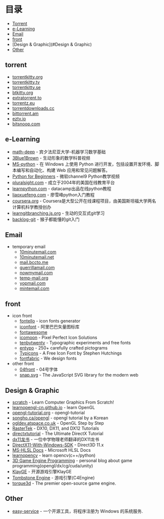 目录
=================

* [Torrent](#Torrent)
* [e-Learning](#e-Learning)   
* [Email](#Email)  
* [front](#front)  
* [Design & Graphic](#Design & Graphic)  
* [Other](#Other)  

## torrent
* [torrentkitty.org](http://www.torrentkitty.org/)
* [torrentkitty.tv](http://www.torrentkitty.tv/)
* [torrentkitty.se](http://www.torrentkitty.se/)
* [btkitty.org](http://btkitty.org/)
* [extratorrent.to](https://extratorrent.to/)  
* [torrentz.eu](https://torrentz.eu/)  
* [torrentdownloads.cc](http://www.torrentdownloads.cc/) 
* [bittorrent.am](http://www.bittorrent.am/) 
* [eztv.io](https://eztv.io/) 
* [bitsnoop.com](https://bitsnoop.com/) 

## e-Learning
* [math-deep](http://www.cis.upenn.edu/~jean/math-basics.pdf) - 宾夕法尼亚大学-机器学习数学基础
* [3Blue1Brown](https://www.3blue1brown.com/) - 生动形象的数学科普视频
* [MS-python](https://docs.microsoft.com/zh-cn/windows/python/) - 在 Windows 上使用 Python 进行开发，包括设置开发环境、脚本编写和自动化、构建 Web 应用和常见问题解答。
* [Python for Beginners](https://channel9.msdn.com/Series/Intro-to-Python-Development?WT.mc_id=python-c9-niner) - 微软channel9 Python教学视频
* [pluralsight.com]( https://www.pluralsight.com) - 成立于2004年的美国在线教育平台
* [learnpython.com]( https://www.learnpython.org/) - datacamp出品在线python教程
* [liaoxuefeng.com]( https://www.liaoxuefeng.com/wiki/1016959663602400) - 廖雪峰python入门教程
* [coursera.org]( https://www.coursera.org/) - Coursera是大型公开在线课程项目，由美国斯坦福大学两名计算机科学教授创办
* [learngitbranching.js.org](https://learngitbranching.js.org/) - 生动的交互式git学习
* [backlog-git](https://backlog.com/git-tutorial/cn/) - 猴子都能懂的git入门
  
## Email
* temporary email
  * [10minutemail.com](https://10minutemail.com/)
  * [10minutemail.net](https://10minutemail.net/)
  * [mail.bccto.me](http://mail.bccto.me/)
  * [guerrillamail.com](https://www.guerrillamail.com/)
  * [nowmymail.com]( https://www.nowmymail.com/)  
  * [temp-mail.org]( https://temp-mail.org/)    
  * [yopmail.com]( http://www.yopmail.com/zh/)     
  * [mintemail.com]( https://www.mintemail.com/)  
## front
* icon front
  * [fontello]( http://www.fontello.com/) - icon fonts generator
  * [iconfont]( https://www.iconfont.cn/) - 阿里巴巴矢量图标库
  * [fontawesome]( https://fontawesome.com/)
  * [icomoon]( https://icomoon.io/) - Pixel Perfect Icon Solutions
  * [tenbytwenty]( http://tenbytwenty.com/) - Typographic experiments and free fonts
  * [entypo]( http://www.entypo.com/) - 250+ carefully crafted pictograms
  * [Typicons](https://www.s-ings.com/typicons/) - A Free Icon Font by Stephen Hutchings
  * [fontfabric]( https://www.fontfabric.com/) - We design fonts
* other front
  * [04front](  http://www.dsg4.com/04/) - 04号字体
  * [snap.svg]( http://snapsvg.io/) - The JavaScript SVG library for the modern web

## Design & Graphic
  * [scratch]( https://www.scratchapixel.com/) - Learn Computer Graphics From Scratch!
  * [learnopengl-cn.github.io](https://learnopengl-cn.github.io/) - learn OpenGL
  * [opengl-tutorial.org](http://www.opengl-tutorial.org/cn/) - opengl-tutorial
  * [songho.ca/opengl](http://www.songho.ca/opengl/) - opengl tutorial by a Korean
  * [ogldev.atspace.co.uk]( http://ogldev.atspace.co.uk/) - OpenGL Step by Step
  * [RasterTek](http://www.rastertek.com) - DX10, DX11, and DX12 Tutorials
  * [directxtutorial](http://www.directxtutorial.com/) - The Ultimate DirectX Tutorial
  * [dx11龙书]( https://enjoyphysics.cn/Soft/NotXNA) -  一位中学物理老师翻译的DX11龙书
  * [DirectX11-With-Windows-SDK](https://github.com/MKXJun/DirectX11-With-Windows-SDK) - Direct3D 11.x
  * [MS-HLSL Docs](https://docs.microsoft.com/zh-cn/windows/win32/direct3dhlsl/dx-graphics-hlsl) - Microsoft HLSL Docs
  * [learnopencv](https://www.learnopencv.com/) - learn opencv(c++/python)
  * [3D Game Engine Programming](https://www.3dgep.com/) - personal blog about game programming(opengl/dx/cg/cuda/unity)
  * [KlayGE](http://www.klayge.org/) - 开源游戏引擎KlayGE
  * [Tombstone Engine](http://tombstoneengine.com/) - 游戏引擎(C4Engine)
  * [torque3d](http://torque3d.org/) - The premier open-source game engine.
  
 ## Other
  * [easy-service](https://github.com/pandolia/easy-service) - 一个开源工具，将程序注册为 Windows 的系统服务.  
  

  


  
  
  
  
